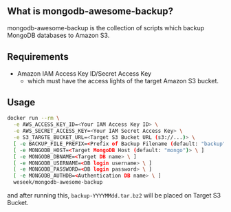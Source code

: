 What is mongodb-awesome-backup?
-------------------------------

mongodb-awesome-backup is the collection of scripts which backup MongoDB databases to Amazon S3.


Requirements
------------

* Amazon IAM Access Key ID/Secret Access Key
  * which must have the access lights of the target Amazon S3 bucket.

Usage
-----

```bash
docker run --rm \
  -e AWS_ACCESS_KEY_ID=<Your IAM Access Key ID> \
  -e AWS_SECRET_ACCESS_KEY=<Your IAM Secret Access Key> \
  -e S3_TARGTE_BUCKET_URL=<Target S3 Bucket URL (s3://...)> \
  [ -e BACKUP_FILE_PREFIX=<Prefix of Backup Filename (default: "backup") \ ]
  [ -e MONGODB_HOST=<Target MongoDB Host (default: "mongo")> \ ]
  [ -e MONGODB_DBNAME=<Target DB name> \ ]
  [ -e MONGODB_USERNAME=<DB login username> \ ]
  [ -e MONGODB_PASSWORD=<DB login password> \ ]
  [ -e MONGODB_AUTHDB=<Authentication DB name> \ ] 
  weseek/mongodb-awesome-backup
```

and after running this, `backup-YYYYMMdd.tar.bz2` will be placed on Target S3 Bucket.
